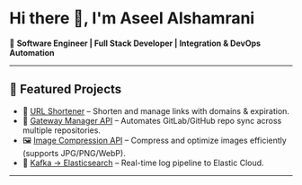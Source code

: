 # Hi there 👋, I'm Aseel Alshamrani  

🚀 **Software Engineer | Full Stack Developer | Integration & DevOps Automation**  

---

## 📌 Featured Projects
- 🔗 [URL Shortener](https://github.com/Aseelalshammrani/utility-of-tools.git) – Shorten and manage links with domains & expiration.  
- 🔁 [Gateway Manager API](https://github.com/Aseelalshammrani/gitlab-manager.git) – Automates GitLab/GitHub repo sync across multiple repositories.  
- 🖼️ [Image Compression API](https://github.com/Aseelalshammrani/utility-of-tools.git) – Compress and optimize images efficiently (supports JPG/PNG/WebP).  
- 📡 [Kafka → Elasticsearch](https://github.com/Aseelalshammrani/kafka-elastic-consumer.git) – Real-time log pipeline to Elastic Cloud.  

---

